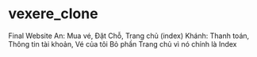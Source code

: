 # vexere_clone
Final Website
An: Mua vé, Đặt Chỗ, Trang chủ (index)
Khánh: Thanh toán, Thông tin tài khoản, Vé của tôi
Bỏ phần Trang chủ vì nó chính là Index